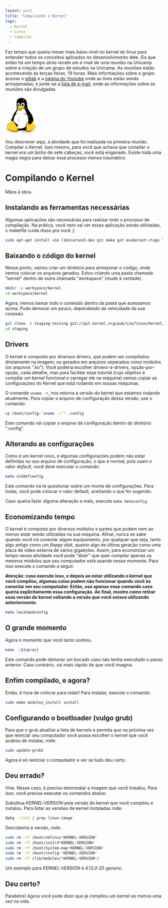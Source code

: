 ```yaml
---
layout: post
title: "Compilando o Kernel"
tags: 
  - Kernel
  - Linux
  - Compilar
---
```


Faz tempo que queria mexer mais baixo nível no kernel do linux para entender todos os conceitos aplicados no desenvolvimento dele. Eis que então há um tempo atrás recebi um e-mail de uma reunião na Unicamp sobre a criação de um grupo de estudos na Unicamp. As reuniões estão acontecendo às terças feiras, 19 horas. Mais informações sobre o grupo acesse o [gitlab](https://gitlab.com/lkcamp) e a [página do Youtube](https://www.youtube.com/channel/UCraCE6iWUcFCJSp-vmO1D3A) onde as lives estão sendo armazenadas, e junte-se a [lista de e-mail](https://lists.libreplanetbr.org/mailman/listinfo/lkcamp), onde as informações sobre as reuniões são divulgadas.

![placeholder](https://raw.githubusercontent.com/djunho/djunho.github.io/master/Imagens/2018-04-03-Compilando-Kernel/tux.png "Linus Torvalds em miniatura")

Vou descrever aqui, a atividade que foi realizada na primeira reunião. Compilar o Kernel. Isso mesmo, para você que achava que compilar o kernel era um bicho de sete cabeças, você está enganado. Existe toda uma magia negra para deixar esse processo menos traumático.

<!-- more -->

# Compilando o Kernel

Mãos à obra.

## Instalando as ferramentas necessárias

Algumas aplicações são necessárias para realizar todo o processo de compilação. Na prática, você nem vai ver essas aplicação sendo utilizadas, o makefile cuida disso pra você ;)

```bash
sudo apt-get install vim libncurses5-dev gcc make git exuberant-ctags libssl-dev
```

## Baixando o código do kernel

Nesse ponto, vamos criar um diretório para armazenar o código, onde iremos colocar os arquivos gerados. Estou criando uma pasta chamada "kernel" dentro de outra chamada "workspace" (mude à vontade).

```bash
mkdir -p workspace/kernel
cd workspace/kernel
```

Agora, iremos baixar todo o conteúdo dentro da pasta que acessamos acima. Pode demorar um pouco, dependendo da velocidade da sua conexão.

```bash
git clone -b staging-testing git://git.kernel.org/pub/scm/linux/kernel/git/gregkh/staging.git
cd staging
```

## Drivers

O kernel é composto por diversos drivers, que podem ser compilados diretamente na imagem, ou gerados em arquivos separados como módulos (os arquivos ".ko"). Você poderia escolher drivers-a-drivers, opção-por-opção, cada detalhe, mas para facilitar esse tutorial (cujo objetivo é compilar um kernel funcional e carregar ele na máquina) vamos copiar as configurações do Kernel que está rodando em nossas máquinas.

O comando ```uname -r```, nos retorna a versão do kernel que estamos rodando atualmente. Para copiar o arquivo de configuração dessa versão, use o comando:

```bash
cp /boot/config-`uname -r`* .config 
```

Este comando vai copiar o arquivo de configuração dentro do diretório ".config".

## Alterando as configurações

Como é um kernel novo, e algumas configurações podem não estar definidas no seu arquivo de configuração, o que é normal, pois usam o valor _default_, você deve executar o comando:

```bash
make olddefconfig
```

Este comando irá te questionar sobre um monte de configurações. Para todas, você pode colocar o valor default, aceitando o que for sugerido.

Caso queira fazer alguma alteração a mais, execute ```make menuconfig```.

## Economizando tempo

O kernel é composto por diversos módulos e partes que podem nem ao menos estar sendo utilizadas na sua máquina. Afinal, nunca se sabe quando você irá conectar algum equipamento, por qualquer que seja, tanto algo antigo como um _floppy disk_, quanto algo de última geração como uma placa de vídeo externa de vários gigabytes. Assim, para economizar um tempo nessa atividade você pode "dizer" que quer compilar apenas os mesmos módulos que seu computador está usando nesse momento. Para isso execute o comando a seguir. 

**Atenção: caso execute isso, e depois ao estar utilizando o kernel que você compilou, algumas coisa podem não funcionar quando você às conectar em seu computador. Então, use apenas esse comando caso queria explicitamente essa configuração. Ao final, mostro como retirar essa versão do kernel voltando a versão que você estava utilizando anteriormente.**


```bash
make localmodconfig
```

## O grande momento

Agora o momento que você tanto sonhou.

```bash
make -j${nproc}
```

Este comando pode demorar um bocado caso não tenha executado o passo anterior. Caso contrário, vai mais rápido do que você imagina.

## Enfim compilado, e agora?

Então, é hora de colocar para rodar! Para instalar, execute o comando:

```bash
sudo make modules_install install 
```

## Configurando o bootloader (vulgo grub)

Para que o grub atualize a lista de kernels e permita que na próxima vez que reiniciar seu computador você possa escolher o kernel que você acabou de instalar, rode:

```bash
sudo update-grub2
```

Agora é só reiniciar o computador e ver se tudo deu certo.

## Deu errado?

Vixe. Nesse caso, é preciso desinstalar a imagem que você instalou. Para isso, você precisa executar os comandos abaixo.

Substitua _KERNEL-VERSION_ pela versão do kernel que você compilou e instalou. Para listar as versões de kernel instaladas rode:

```bash
dpkg --list | grep linux-image
```

Descoberta a versão, rode:

```bash
sudo rm -rf /boot/vmlinuz*KERNEL-VERSION*
sudo rm -rf /boot/initrd*KERNEL-VERSION*
sudo rm -rf /boot/System-map*KERNEL-VERSION*
sudo rm -rf /boot/config-*KERNEL-VERSION*
sudo rm -rf /lib/modules/*KERNEL-VERSION*/
```

Um exemplo para _KERNEL-VERSION_ é _4.13.0-25-generic_.

## Deu certo?

Parabéns! Agora você pode dizer que já compilou um kernel ao menos uma vez na vida.
